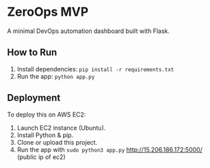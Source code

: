 
# ZeroOps MVP

A minimal DevOps automation dashboard built with Flask.

## How to Run

1. Install dependencies: `pip install -r requirements.txt`
2. Run the app: `python app.py`

## Deployment

To deploy this on AWS EC2:
1. Launch EC2 instance (Ubuntu).
2. Install Python & pip.
3. Clone or upload this project.
4. Run the app with `sudo python3 app.py`
http://15.206.186.172:5000/ (public ip of ec2)
